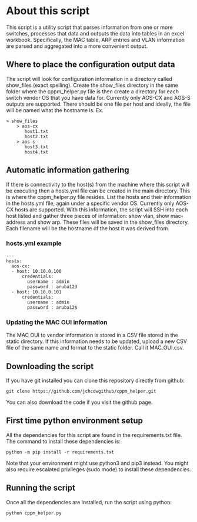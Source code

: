 # About this script
This script is a utility script that parses information from one or more switches, processes that data and outputs the data into tables in an excel workbook.
Specifically, the MAC table, ARP entries and VLAN information are parsed and aggregated into a more convenient output.

## Where to place the configuration output data
The script will look for configuration information in a directory called show_files (exact spelling). Create the show_files directory in the same folder where the cppm_helper.py file is then create a directory for each switch vendor OS that you have data for.
Currently only AOS-CX and AOS-S outputs are supported. There should be one file per host and ideally, the file will be named what the hostname is.
Ex.
```
> show_files
    > aos-cx
       host1.txt
       host2.txt
    > aos-s
       host3.txt
       host4.txt
```

## Automatic information gathering
If there is connectivity to the host(s) from the machine where this script will be executing then a hosts.yml file can be created in the main directory.
This is where the cppm_helper.py file resides. List the hosts and their information in the hosts.yml file, again under a specific vendor OS. Currently
only AOS-CX hosts are supported. With this information, the script will SSH into each host listed and gather three pieces of information: show vlan,
show mac-address and show arp. These files will be saved in the show_files directory. Each filename will be the hostname of the host it was derived from.

### hosts.yml example
```
---
hosts:
  aos-cx:
  - host: 10.10.0.100
      credentials:
        username : admin
        password : aruba123
  - host: 10.10.0.101
      credentials:
        username : admin
        password : aruba12$
```
### Updating the MAC OUI information
The MAC OUI to vendor information is stored in a CSV file stored in the static directory. If this information needs to be updated, upload a new CSV
file of the same name and format to the static folder. Call it MAC_OUI.csv.

## Downloading the script
If you have git installed you can clone this repository directly from github:

`git clone https://github.com/jchcdwgithub/cppm_helper.git`

You can also download the code if you visit the github page.

## First time python environment setup

All the dependencies for this script are found in the requirements.txt file. The command to install these dependencies is:

`python -m pip install -r requirements.txt`

Note that your environment might use python3 and pip3 instead. You might also require escalated privileges (sudo mode) to install these dependencies.

## Running the script

Once all the dependencies are installed, run the script using python:

`python cppm_helper.py`